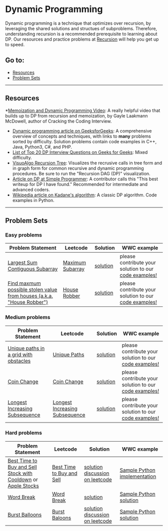 # Dynamic Programming

Dynamic programming is a technique that optimizes over recursion, by leveraging the shared solutions and structues of subproblems. Therefore, understanding recursion is a recommended prerequisite to learning about DP. Our resources and practice problems at [Recursion](https://github.com/WomenWhoCode/wwcsf-algos/tree/master/topics/recursion.md) will help you get up to speed. 

## Go to:
 * [Resources](#resources)
 * [Problem Sets](#problem-sets)

___

## Resources

*[Memoization and Dynamic Programming Video](https://youtu.be/P8Xa2BitN3I): A really helpful video that builds up to DP from recursion and memoization, by Gayle Laakmann McDowell, author of Cracking the Coding Interview.
* [Dynamic programming article on GeeksforGeeks](https://www.geeksforgeeks.org/dynamic-programming/): A comprehensive overview of concepts and techniques, with links to **many** problems sorted by difficulty. Solution problems contain code examples in C++, Java, Python3, C#, and PHP.
* [List of Top 20 DP Interview Questions on Geeks for Geeks](https://www.geeksforgeeks.org/top-20-dynamic-programming-interview-questions/): Mixed difficulty.
* [VisuoAlgo Recursion Tree](https://visualgo.net/en/recursion?slide=1): Visualizes the recrusive calls in tree form and in graph form for common recursive and dynamic programming procedures. Be sure to run the "Recursion DAG (DP)" visualization.
* [Article on DP at Simple Programmer](https://simpleprogrammer.com/guide-dynamic-programming/): A contributor calls this "This best writeup for DP I have found." Recommended for intermediate and advanced coders.
* [Wikipedia article on Kadane's algorithm](https://en.wikipedia.org/wiki/Maximum_subarray_problem#Kadane's_algorithm): A classic DP algorithm. Code examples in Python.

___

## Problem Sets

### Easy problems
Problem Statement | Leetcode | Solution | WWC example
--- | --- | --- | ---
[Largest Sum Contiguous Subarray](https://www.geeksforgeeks.org/largest-sum-contiguous-subarray/) | [Maximum Subarray](https://leetcode.com/problems/maximum-subarray/) | [solution](https://www.geeksforgeeks.org/largest-sum-contiguous-subarray/#tablist1-panel1) | please contribute your solution to our [code examples!](https://github.com/WomenWhoCode/wwcsf-algos/tree/master/code-examples/dynamic-programming)
[Find maxmum possible stolen value from houses (a.k.a. "House Robber")](https://www.geeksforgeeks.org/find-maximum-possible-stolen-value-houses/) | [House Robber](https://leetcode.com/problems/house-robber/) | [solution](https://www.geeksforgeeks.org/find-maximum-possible-stolen-value-houses/#tablist1-panel1) | please contribute your solution to our [code examples!](https://github.com/WomenWhoCode/wwcsf-algos/tree/master/code-examples/dynamic-programming)

### Medium problems
Problem Statement | Leetcode | Solution | WWC example
--- | --- | --- | ---
[Unique paths in a grid with obstacles](https://www.geeksforgeeks.org/unique-paths-in-a-grid-with-obstacles/) | [Unique Paths](https://leetcode.com/problems/unique-paths-ii/) | [solution](https://www.geeksforgeeks.org/unique-paths-in-a-grid-with-obstacles/#highlighter_437436) | please contribute your solution to our [code examples!](https://github.com/WomenWhoCode/wwcsf-algos/tree/master/code-examples/dynamic-programming)
[Coin Change](https://leetcode.com/explore/interview/card/top-interview-questions-medium/111/dynamic-programming/809/) | [Coin Change](https://leetcode.com/problems/coin-change/) | [solution](https://leetcode.com/articles/coin-change/) | please contribute your solution to our [code examples!](https://github.com/WomenWhoCode/wwcsf-algos/tree/master/code-examples/dynamic-programming)
[Longest Increasing Subsequence](https://leetcode.com/explore/interview/card/top-interview-questions-medium/111/dynamic-programming/810/) | [Longest Increasing Subsequence](https://leetcode.com/problems/longest-increasing-subsequence/) | [solution](https://leetcode.com/articles/longest-increasing-subsequence/) | please contribute your solution to our [code examples!](https://github.com/WomenWhoCode/wwcsf-algos/tree/master/code-examples/dynamic-programming)

### Hard problems
Problem Statement | Leetcode | Solution | WWC example
--- | --- | --- | ---
[Best Time to Buy and Sell Stock with Cooldown](https://leetcode.com/explore/interview/card/top-interview-questions-hard/121/dynamic-programming/862/) or [Apple Stocks](https://www.interviewcake.com/question/python3/stock-price) | [Best Time to Buy and Sell](https://leetcode.com/problems/best-time-to-buy-and-sell-stock-with-cooldown/) | [solution discussion on leetcode](https://leetcode.com/explore/interview/card/top-interview-questions-hard/121/dynamic-programming/862/discuss) | [Sample Python implementation](https://github.com/WomenWhoCode/wwcsf-algos/tree/master/code-examples/dynamic-programming/buy_sell_stock_cooldown.py)
[Word Break](https://www.geeksforgeeks.org/word-break-problem-dp-32/) | [Word Break](https://leetcode.com/problems/word-break-ii/) | [solution](https://www.geeksforgeeks.org/word-break-problem-dp-32/#tablist1-panel1) | [Sample Python solution](https://github.com/WomenWhoCode/wwcsf-algos/tree/master/code-examples/dynamic-programming/word_break_ii.py)
[Burst Balloons](https://leetcode.com/explore/interview/card/top-interview-questions-hard/121/dynamic-programming/866/) | [Burst Baloons](https://leetcode.com/problems/burst-balloons/) | [solution discussion on leetcode](https://leetcode.com/explore/interview/card/top-interview-questions-hard/121/dynamic-programming/866/discuss) | [Sample Python solution](https://github.com/WomenWhoCode/wwcsf-algos/tree/master/code-examples/dynamic-programming/burst_balloon.py)
